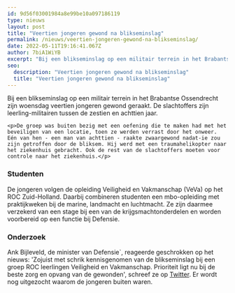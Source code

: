 ```yaml
---
id: 9d56f03001984a8e99be10a097186119
type: nieuws
layout: post
title: "Veertien jongeren gewond na blikseminslag"
permalink: /nieuws/veertien-jongeren-gewond-na-blikseminslag/
date: 2022-05-11T19:16:41.067Z
author: 7biA1WiYB
excerpt: "Bij een blikseminslag op een militair terrein in het Brabantse Ossendrecht zijn woensdag veertien jongeren gewond geraakt. De slachtoffers zijn leerling-militairen tussen de zestien en achttien jaar.  "
seo:
  description: "Veertien jongeren gewond na blikseminslag"
  title: "Veertien jongeren gewond na blikseminslag"
---
```

Bij een blikseminslag op een militair terrein in het Brabantse Ossendrecht zijn woensdag veertien jongeren gewond geraakt. De slachtoffers zijn leerling-militairen tussen de zestien en achttien jaar.  

    <p>De groep was buiten bezig met een oefening die te maken had met het beveiligen van een locatie, toen ze werden verrast door het onweer. Eén van hen - een man van achttien - raakte zwaargewond nadat-ie zou zijn getroffen door de bliksem. Hij werd met een traumahelikopter naar het ziekenhuis gebracht. Ook de rest van de slachtoffers moeten voor controle naar het ziekenhuis.</p>
<h3>Studenten</h3>
<p>De jongeren volgen de opleiding Veiligheid en Vakmanschap (VeVa) op het ROC Zuid-Holland. Daarbij combineren studenten een mbo-opleiding met praktijkweken bij de marine, landmacht en luchtmacht. Ze zijn daarmee verzekerd van een stage bij een van de krijgsmachtonderdelen en worden voorbereid op een functie bij Defensie.</p>
<h3>Onderzoek</h3>
<p>Ank Bijleveld, de minister van Defensie`, reageerde geschrokken op het nieuws: 'Zojuist met schrik kennisgenomen van de blikseminslag bij een groep ROC leerlingen Veiligheid en Vakmanschap. Prioriteit ligt nu bij de beste zorg en opvang van de gewonden', schreef ze op <a href="https://twitter.com/MinBijleveld/status/1141290029828005888" target="_blank">Twitter</a>. Er wordt nog uitgezocht waarom de jongeren buiten waren.</p>  
